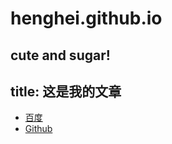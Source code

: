 # henghei.github.io
cute and sugar!
---
title: 这是我的文章
---
<ul>
  <li><a href="http://baidu.com">百度</a></li>
  <li><a href='http://github.com'>Github</a></li>
 </ul>
